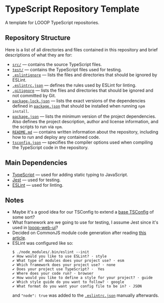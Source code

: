 # TypeScript Repository Template

A template for LOOOP TypeScript repositories.

## Repository Structure

Here is a list of all directories and files contained in this repository and brief descriptions of what they are for:

- [`src/`](src/) &mdash; contains the source TypeScript files.
- [`test/`](test/) &mdash; contains the TypeScript files used for testing.
- [`.eslintignore`](.eslintignore) &mdash; lists the files and directories that should be ignored by ESLint.
- [`.eslintrc.json`](.eslintrc.json) &mdash; defines the rules used by ESLint for linting.
- [`.gitignore`](.gitignore) &mdash; lists the files and directories that should be ignored and not committed by Git.
- [`package-lock.json`](package-lock.json) &mdash; lists the exact versions of the dependencies defined in [`package.json`](package.json) that should be installed when running `npm install`.
- [`package.json`](package.json) &mdash; lists the minimum version of the project dependencies. Also defines the project description, author and license information, and the scripts to run via `npm`.
- [`README.md`](README.md) &mdash; contains written information about the repository, including how to run and deploy any contained code.
- [`tsconfig.json`](tsconfig.json) &mdash; specifies the compiler options used when compiling the TypeScript code in the repository.

## Main Dependencies

- [TypeScript](https://www.npmjs.com/package/typescript) &mdash; used for adding static typing to JavaScript.
- [Jest](https://www.npmjs.com/package/jest) &mdash; used for testing.
- [ESLint](https://www.npmjs.com/package/eslint) &mdash; used for linting.

## Notes

- Maybe it's a good idea for our TSConfig to extend a [base TSConfig](https://github.com/tsconfig/bases/) of some sort?
- What framework are we going to use for testing, I assume Jest since it's used in [looop-web-ui](https://github.com/BxLooop/looop-web-ui)?
- Decided on CommonJS module code generation after reading [this article](https://www.tsmean.com/articles/learn-typescript/typescript-module-compiler-option/).
- ESLint was configured like so:
    ```
    $ ./node_modules/.bin/eslint --init
    ✔ How would you like to use ESLint? · style
    ✔ What type of modules does your project use? · esm
    ✔ Which framework does your project use? · none
    ✔ Does your project use TypeScript? ·  Yes
    ✔ Where does your code run? · browser
    ✔ How would you like to define a style for your project? · guide
    ✔ Which style guide do you want to follow? · google
    ✔ What format do you want your config file to be in? · JSON
    ```
    and `"node": true` was added to the [`.eslintrc.json`](.eslintrc.json) manually afterwards.